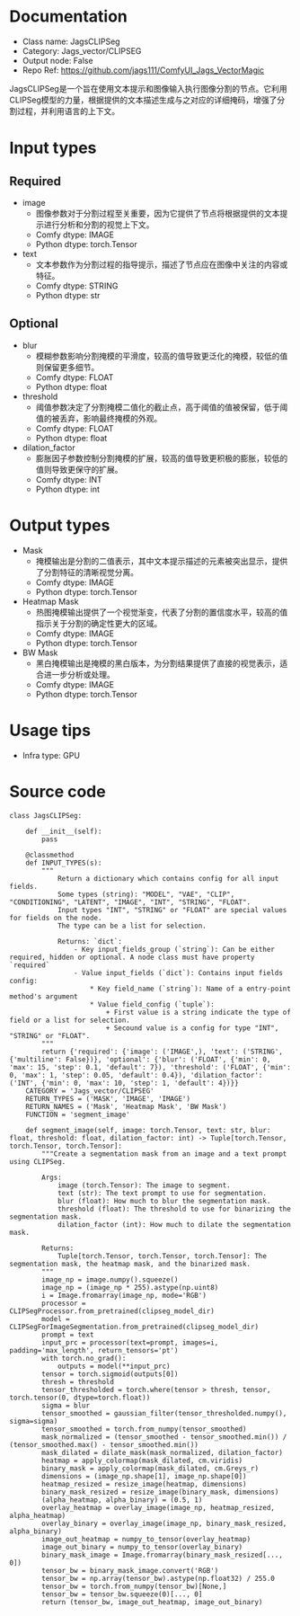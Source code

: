 # Documentation
- Class name: JagsCLIPSeg
- Category: Jags_vector/CLIPSEG
- Output node: False
- Repo Ref: https://github.com/jags111/ComfyUI_Jags_VectorMagic

JagsCLIPSeg是一个旨在使用文本提示和图像输入执行图像分割的节点。它利用CLIPSeg模型的力量，根据提供的文本描述生成与之对应的详细掩码，增强了分割过程，并利用语言的上下文。

# Input types
## Required
- image
    - 图像参数对于分割过程至关重要，因为它提供了节点将根据提供的文本提示进行分析和分割的视觉上下文。
    - Comfy dtype: IMAGE
    - Python dtype: torch.Tensor
- text
    - 文本参数作为分割过程的指导提示，描述了节点应在图像中关注的内容或特征。
    - Comfy dtype: STRING
    - Python dtype: str
## Optional
- blur
    - 模糊参数影响分割掩模的平滑度，较高的值导致更泛化的掩模，较低的值则保留更多细节。
    - Comfy dtype: FLOAT
    - Python dtype: float
- threshold
    - 阈值参数决定了分割掩模二值化的截止点，高于阈值的值被保留，低于阈值的被丢弃，影响最终掩模的外观。
    - Comfy dtype: FLOAT
    - Python dtype: float
- dilation_factor
    - 膨胀因子参数控制分割掩模的扩展，较高的值导致更积极的膨胀，较低的值则导致更保守的扩展。
    - Comfy dtype: INT
    - Python dtype: int

# Output types
- Mask
    - 掩模输出是分割的二值表示，其中文本提示描述的元素被突出显示，提供了分割特征的清晰视觉分离。
    - Comfy dtype: IMAGE
    - Python dtype: torch.Tensor
- Heatmap Mask
    - 热图掩模输出提供了一个视觉渐变，代表了分割的置信度水平，较高的值指示关于分割的确定性更大的区域。
    - Comfy dtype: IMAGE
    - Python dtype: torch.Tensor
- BW Mask
    - 黑白掩模输出是掩模的黑白版本，为分割结果提供了直接的视觉表示，适合进一步分析或处理。
    - Comfy dtype: IMAGE
    - Python dtype: torch.Tensor

# Usage tips
- Infra type: GPU

# Source code
```
class JagsCLIPSeg:

    def __init__(self):
        pass

    @classmethod
    def INPUT_TYPES(s):
        """
            Return a dictionary which contains config for all input fields.
            Some types (string): "MODEL", "VAE", "CLIP", "CONDITIONING", "LATENT", "IMAGE", "INT", "STRING", "FLOAT".
            Input types "INT", "STRING" or "FLOAT" are special values for fields on the node.
            The type can be a list for selection.

            Returns: `dict`:
                - Key input_fields_group (`string`): Can be either required, hidden or optional. A node class must have property `required`
                - Value input_fields (`dict`): Contains input fields config:
                    * Key field_name (`string`): Name of a entry-point method's argument
                    * Value field_config (`tuple`):
                        + First value is a string indicate the type of field or a list for selection.
                        + Secound value is a config for type "INT", "STRING" or "FLOAT".
        """
        return {'required': {'image': ('IMAGE',), 'text': ('STRING', {'multiline': False})}, 'optional': {'blur': ('FLOAT', {'min': 0, 'max': 15, 'step': 0.1, 'default': 7}), 'threshold': ('FLOAT', {'min': 0, 'max': 1, 'step': 0.05, 'default': 0.4}), 'dilation_factor': ('INT', {'min': 0, 'max': 10, 'step': 1, 'default': 4})}}
    CATEGORY = 'Jags_vector/CLIPSEG'
    RETURN_TYPES = ('MASK', 'IMAGE', 'IMAGE')
    RETURN_NAMES = ('Mask', 'Heatmap Mask', 'BW Mask')
    FUNCTION = 'segment_image'

    def segment_image(self, image: torch.Tensor, text: str, blur: float, threshold: float, dilation_factor: int) -> Tuple[torch.Tensor, torch.Tensor, torch.Tensor]:
        """Create a segmentation mask from an image and a text prompt using CLIPSeg.

        Args:
            image (torch.Tensor): The image to segment.
            text (str): The text prompt to use for segmentation.
            blur (float): How much to blur the segmentation mask.
            threshold (float): The threshold to use for binarizing the segmentation mask.
            dilation_factor (int): How much to dilate the segmentation mask.

        Returns:
            Tuple[torch.Tensor, torch.Tensor, torch.Tensor]: The segmentation mask, the heatmap mask, and the binarized mask.
        """
        image_np = image.numpy().squeeze()
        image_np = (image_np * 255).astype(np.uint8)
        i = Image.fromarray(image_np, mode='RGB')
        processor = CLIPSegProcessor.from_pretrained(clipseg_model_dir)
        model = CLIPSegForImageSegmentation.from_pretrained(clipseg_model_dir)
        prompt = text
        input_prc = processor(text=prompt, images=i, padding='max_length', return_tensors='pt')
        with torch.no_grad():
            outputs = model(**input_prc)
        tensor = torch.sigmoid(outputs[0])
        thresh = threshold
        tensor_thresholded = torch.where(tensor > thresh, tensor, torch.tensor(0, dtype=torch.float))
        sigma = blur
        tensor_smoothed = gaussian_filter(tensor_thresholded.numpy(), sigma=sigma)
        tensor_smoothed = torch.from_numpy(tensor_smoothed)
        mask_normalized = (tensor_smoothed - tensor_smoothed.min()) / (tensor_smoothed.max() - tensor_smoothed.min())
        mask_dilated = dilate_mask(mask_normalized, dilation_factor)
        heatmap = apply_colormap(mask_dilated, cm.viridis)
        binary_mask = apply_colormap(mask_dilated, cm.Greys_r)
        dimensions = (image_np.shape[1], image_np.shape[0])
        heatmap_resized = resize_image(heatmap, dimensions)
        binary_mask_resized = resize_image(binary_mask, dimensions)
        (alpha_heatmap, alpha_binary) = (0.5, 1)
        overlay_heatmap = overlay_image(image_np, heatmap_resized, alpha_heatmap)
        overlay_binary = overlay_image(image_np, binary_mask_resized, alpha_binary)
        image_out_heatmap = numpy_to_tensor(overlay_heatmap)
        image_out_binary = numpy_to_tensor(overlay_binary)
        binary_mask_image = Image.fromarray(binary_mask_resized[..., 0])
        tensor_bw = binary_mask_image.convert('RGB')
        tensor_bw = np.array(tensor_bw).astype(np.float32) / 255.0
        tensor_bw = torch.from_numpy(tensor_bw)[None,]
        tensor_bw = tensor_bw.squeeze(0)[..., 0]
        return (tensor_bw, image_out_heatmap, image_out_binary)
```